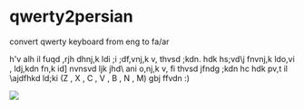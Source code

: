 # qwerty2persian
convert qwerty keyboard from eng to fa/ar

h'v alh il fuqd ,rjh dhnj,k ldi ;i ;df,vnj,k v, thvsd ;kdn. hdk hs;vd\j fnvnj,k ldo,vi , ldj,kdn fn,k id] nvnsvd ljk jhd\ ani o,nj,k v, fi thvsd jfndg ;kdn
hc hdk pv,t il \ajdfhkd ld;ki (Z , X , C , V , B , N , M)
gbj ffvdn :)

<img src='https://cdn.discordapp.com/attachments/1027951408722485330/1029736720947748894/unknown.png'>
